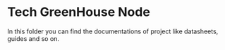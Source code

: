 # Tech GreenHouse Node

In this folder you can find the documentations of project like datasheets, guides and so on.
